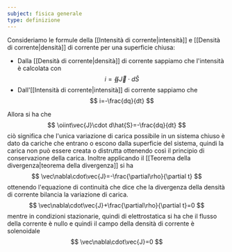 ```yaml
---
subject: fisica generale
type: definizione
---
```

Consideriamo le formule della [[Intensità di corrente|intensità]] e [[Densità di corrente|densità]] di corrente per una superficie chiusa:
* Dalla [[Densità di corrente|densità]] di corrente sappiamo che l'intensità è calcolata con
$$
i=\oiint\vec{J}\cdot d\hat{S}
$$
* Dall'[[Intensità di corrente|intensità]] di corrente sappiamo che 
$$
i=-\frac{dq}{dt}
$$

Allora si ha che
$$
\oiint\vec{J}\cdot d\hat{S}=-\frac{dq}{dt}
$$
ciò significa che l'unica variazione di carica possibile in un sistema chiuso è dato da cariche che entrano o escono dalla superficie del sistema, quindi la carica non può essere creata o distrutta ottenendo così il principio di conservazione della carica.
Inoltre applicando il [[Teorema della divergenza|teorema della divergenza]] si ha 
$$
\vec\nabla\cdot\vec{J}=-\frac{\partial\rho}{\partial t}
$$
ottenendo l'equazione di continuità che dice che la divergenza della densità di corrente bilancia la variazione di carica.
$$
\vec\nabla\cdot\vec{J}+\frac{\partial\rho}{\partial t}=0
$$
mentre in condizioni stazionarie, quindi di elettrostatica si ha che il flusso della corrente è nullo e quindi il campo della densità di corrente è solenoidale
$$
\vec\nabla\cdot\vec{J}=0
$$